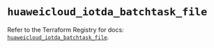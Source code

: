 # `huaweicloud_iotda_batchtask_file`

Refer to the Terraform Registry for docs: [`huaweicloud_iotda_batchtask_file`](https://registry.terraform.io/providers/huaweicloud/huaweicloud/1.71.1/docs/resources/iotda_batchtask_file).
